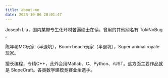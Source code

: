 ```yaml
---
title: about-me
date: 2023-10-06 20:01:47
---
```


Joseph Liu，国内某带专生化环材苦逼硕士在读，曾用的其他网名有 TokiNoBug 。

陈年老MC玩家（半退坑），Boom beach玩家（半退坑），Super animal royale 玩家。

擅长编程，专精C++，此外会用Matlab、C、Python、rUST。这方面主要作品就是 SlopeCraft。各类数学建模竞赛业余选手。